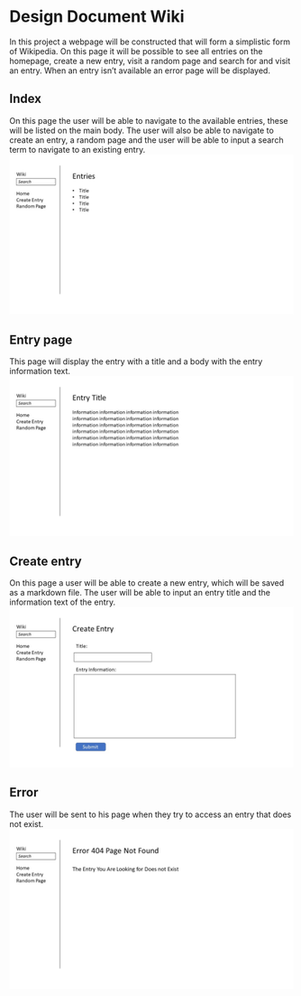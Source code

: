 # Design Document Wiki

In this project a webpage will be constructed that will form a simplistic form of Wikipedia.
On this page it will be possible to see all entries on the homepage, create a new entry, visit a random page and search for and visit an entry. When an entry isn’t available an error page will be displayed.

## Index
On this page the user will be able to navigate to the available entries, these will be listed on the main body. The user will also be able to navigate to create an entry, a random page and the user will be able to input a search term to navigate to an existing entry.
![Index_Page](images/Slide5.JPG)

## Entry page
This page will display the entry with a title and a body with the entry information text.
![Entry_Page](images/Slide1.JPG)

## Create entry
On this page a user will be able to create a new entry, which will be saved as a markdown file. The user will be able to input an entry title and the information text of the entry.
![Create_Entry_Page](images/Slide6.JPG)

## Error
The user will be sent to his page when they try to access an entry that does not exist.
![Error_Page](images/Slide7.JPG)



